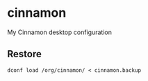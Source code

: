 # cinnamon
My Cinnamon desktop configuration

## Restore

`dconf load /org/cinnamon/ < cinnamon.backup`
